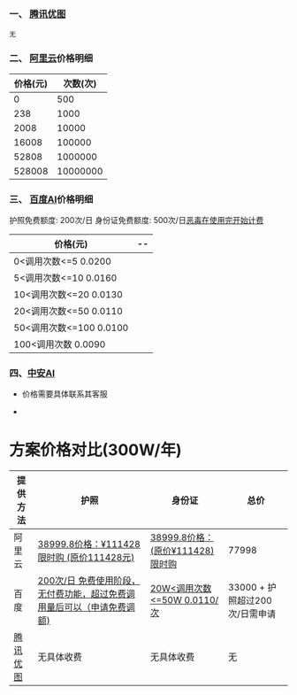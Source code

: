 ### 一、 [腾讯优图](https://youtu.qq.com/)


	无



### 二、 [阿里云](https://www.aliyun.com/)价格明细
 	

价格(元) | 次数(次) |
----|---| 
0| 500 | 
238| 1000 
2008| 10000 
16008| 100000
52808| 1000000
528008| 10000000



### 三、 [百度AI](https://ai.baidu.com/)价格明细
 
 护照免费额度: 200次/日
 身份证免费额度: 500次/日[恶毒在使用完开始计费](https://ai.baidu.com/docs#/OCR-Pricing/top)

 价格(元)| --
---| ---
0<调用次数<=5	0.0200|
5<调用次数<=10	0.0160|
10<调用次数<=20	0.0130|
20<调用次数<=50	0.0110|
50<调用次数<=100	0.0100|
100<调用次数	0.0090|

### 四、[中安AI](http://379021685.b2b.hqps.com/Products.html)

- 价格需要具体联系其客服








-

# 方案价格对比(300W/年)

提供方法|护照|身份证|总价|
----|----|----|----
阿里云|[38999.8价格：¥111428限时购 (原价111428元)](https://market.aliyun.com/products/57124001/cmapi016682.html?spm=5176.730005.productlist.d_cmapi016682.3yUprP#sku=yuncode1068200008)|[38999.8价格：(原价¥111428)限时购](https://market.aliyun.com/products/57124001/cmapi010401.html?spm=5176.78296.1177601.1.7a885d76nF7BLa#sku=yuncode4401000010)|77998
百度|[200次/日	免费使用阶段，无付费功能，超过免费调用量后可以（申请免费调额)](https://ai.baidu.com/docs#/OCR-Pricing/6eef8d5e)|[20W<调用次数<=50W  0.0110/次](https://ai.baidu.com/docs#/OCR-Pricing/6eef8d5e)| 33000 +  护照超过200次/日需申请|
|[腾讯优图](https://open.youtu.qq.com/#/open/experience/passport)|无具体收费|无具体收费|无|